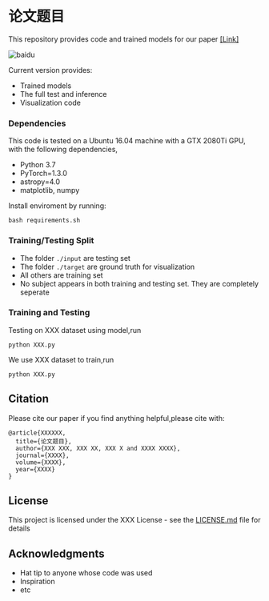 # 论文题目

This repository provides code and trained models for our paper [[Link]](https://github.com/FengTaoAI/test/) <br>

![baidu](https://github.com/Fonnn/test/blob/master/images/test_image1.png)

Current version provides:  
* Trained models <br>
* The full test and inference <br>
* Visualization code <br>

### Dependencies

This code is tested on a Ubuntu 16.04 machine with a GTX 2080Ti GPU, with the following dependencies,

* Python 3.7 <br>
* PyTorch=1.3.0 <br>
* astropy=4.0 <br>
* matplotlib, numpy <br>

Install enviroment by running:

```
bash requirements.sh
```

### Training/Testing Split

* The folder ```./input``` are testing set
* The folder ```./target``` are ground truth for visualization
* All others are training set
* No subject appears in both training and testing set. They are completely seperate

### Training and Testing

Testing on XXX dataset using model,run

```
python XXX.py
```

We use XXX dataset to train,run

```
python XXX.py
```

## Citation

Please cite our paper if you find anything helpful,please cite with:

```
@article{XXXXXX,
  title={论文题目},
  author={XXX XXX, XXX XX, XXX X and XXXX XXXX},
  journal={XXXX},
  volume={XXXX},
  year={XXXX}
}
```

## License

This project is licensed under the XXX License - see the [LICENSE.md](LICENSE.md) file for details

## Acknowledgments

* Hat tip to anyone whose code was used
* Inspiration
* etc
